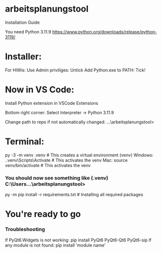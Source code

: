 # arbeitsplanungstool

Installation Guide

You need Python 3.11.9
https://www.python.org/downloads/release/python-3119/

# Installer:

For HiWis: Use Admin priviliges: Untick
Add Python.exe to PATH: Tick!

# Now in VS Code:
Install Python extension in VSCode Extensions

Bottom right corner: Select Interpreter -> Python 3.11.9

Change path to repo if not automatically changed:
...\arbeitsplanungstool>

# Terminal:
py -3 -m venv .venv         # This creates a virtual environment (venv)
Windows:
.\.venv\Scripts\Activate    # This activates the venv
Mac: 
source venv/bin/activate    # This activates the venv

### You should now see something like (.venv) C:\Users\...\arbeitsplanungstool>

py -m pip install -r requirements.txt  # Installing all required packages

# You're ready to go


### Troubleshooting
If PyQt6.Widgets is not working: pip install PyQt6 PyQt6-Qt6 PyQt6-sip
If any module is not found: pip install 'module name'
